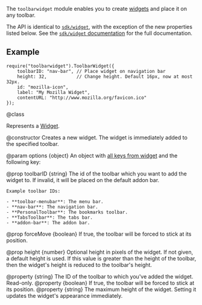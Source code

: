 The `toolbarwidget` module enables you to create [widgets](modules/sdk/widget.html) and place it on any toolbar.

The API is identical to [`sdk/widget`](modules/sdk/widget.html), with the exception of the new properties listed below.
See the [`sdk/widget` documentation](modules/sdk/widget.html) for the full documentation.

## Example ##

    require("toolbarwidget").ToolbarWidget({
        toolbarID: "nav-bar", // Place widget on navigation bar
        height: 32,           // Change height. Default 16px, now at most 32px.
        id: "mozilla-icon",
        label: "My Mozilla Widget",
        contentURL: "http://www.mozilla.org/favicon.ico"
    });

<api name="ToolbarWidget">
@class

Represents a [Widget](modules/sdk/widgets.html).

<api name="ToolbarButton">
@constructor
Creates a new widget. The widget is immediately added to the specified toolbar.

@param options {object}
An object with [all keys from widget](modules/sdk/widget.html#Widget%29options%29) and the following key:

  @prop toolbarID {string}
    The id of the toolbar which you want to add the widget to.
    If invalid, it will be placed on the default addon bar.

    Example toolbar IDs:

    - **toolbar-menubar**: The menu bar.
    - **nav-bar**: The navigation bar.
    - **PersonalToolbar**: The bookmarks toolbar.
    - **TabsToolbar**: The tabs bar.
    - **addon-bar**: The addon bar.

  @prop forceMove {boolean}
    If true, the toolbar will be forced to stick at its position.

  @prop height {number}
    Optional height in pixels of the widget. If not given, a default height is used.
    If this value is greater than the height of the toolbar, then the widget's height
    is reduced to the toolbar's height.

</api>
<api name="toolbarID">
@property {string}
  The ID of the toolbar to which you've added the widget.  Read-only.
</api>
<api name="forceMove">
@property {boolean}
  If true, the toolbar will be forced to stick at its position.
</api>
<api name="height">
@property {string}
  The maximum height of the widget. Setting it updates the widget's appearance immediately.
</api>
</api>
